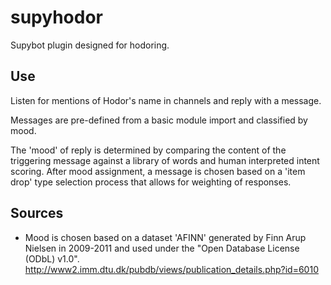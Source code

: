 # supyhodor
Supybot plugin designed for hodoring.

## Use
Listen for mentions of Hodor's name in channels and reply with a message.

Messages are pre-defined from a basic module import and classified by mood.

The 'mood' of reply is determined by comparing the content of the triggering
message against a library of words and human interpreted intent scoring. After
mood assignment, a message is chosen based on a 'item drop' type selection process
that allows for weighting of responses.

## Sources
- Mood is chosen based on a dataset 'AFINN' generated by Finn Arup Nielsen in
2009-2011 and used under the "Open Database License (ODbL) v1.0". http://www2.imm.dtu.dk/pubdb/views/publication_details.php?id=6010
